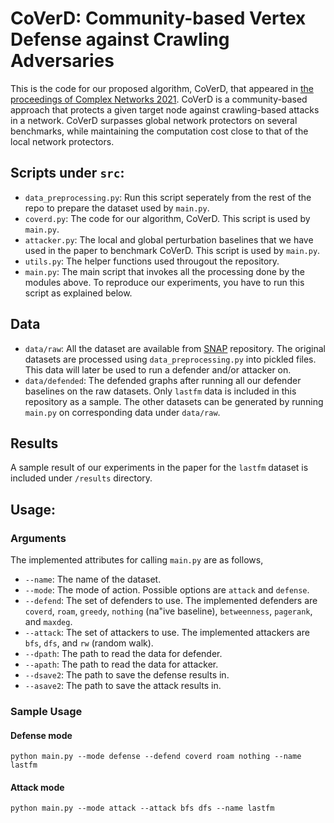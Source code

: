 # CoVerD: Community-based Vertex Defense against Crawling Adversaries
This is the code for our proposed algorithm, CoVerD, that appeared in [the proceedings of Complex Networks 2021](https://www.springerprofessional.de/en/coverd-community-based-vertex-defense-against-crawling-adversari/19984022). CoVerD is a community-based approach that protects a given target node against crawling-based attacks in a network. CoVerD surpasses global network protectors on several benchmarks, while maintaining the computation cost close to that of the local network protectors. 


## Scripts under ```src```:
* ```data_preprocessing.py```: Run this script seperately from the rest of the repo to prepare the dataset used by ```main.py```.
* ```coverd.py```: The code for our algorithm, CoVerD. This script is used by ```main.py```.
* ```attacker.py```: The local and global perturbation baselines that we have used in the paper to benchmark CoVerD. This script is used by ```main.py```.
* ```utils.py```: The helper functions used througout the repository.
* ```main.py```: The main script that invokes all the processing done by the modules above. To reproduce our experiments, you have to run this script as explained below.

## Data
* ```data/raw```: All the dataset are available from [SNAP](https://snap.stanford.edu/data/) repository. The original datasets are processed using ```data_preprocessing.py``` into pickled files. This data will later be used to run a defender and/or attacker on.
* ```data/defended```: The defended graphs after running all our defender baselines on the raw datasets. Only ```lastfm``` data is included in this repository as a sample. The other datasets can be generated by running ```main.py``` on corresponding data under ```data/raw```.

## Results
A sample result of our experiments in the paper for the ```lastfm``` dataset is included under ```/results``` directory. 

## Usage:

### Arguments
The implemented attributes for calling ```main.py``` are as follows,
* ```--name```: The name of the dataset.
* ```--mode```: The mode of action. Possible options are ```attack``` and ```defense```.
* ```--defend```: The set of defenders to use. The implemented defenders are ```coverd```, ```roam```, ```greedy```, ```nothing``` (na\"ive baseline), ```betweenness```, ```pagerank```, and ```maxdeg```.
* ```--attack```: The set of attackers to use. The implemented attackers are ```bfs```, ```dfs```, and ```rw``` (random walk).
* ```--dpath```: The path to read the data for defender.
* ```--apath```: The path to read the data for attacker.
* ```--dsave2```: The path to save the defense results in.
* ```--asave2```: The path to save the attack results in.

### Sample Usage
#### Defense mode 
```
python main.py --mode defense --defend coverd roam nothing --name lastfm 
```
#### Attack mode
```
python main.py --mode attack --attack bfs dfs --name lastfm 
```


